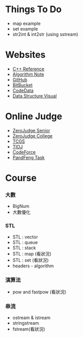 Things  To  Do
==============
- map example
- set example
- str2int & int2str (using sstream)

Websites
========
- [C++ Reference](http://www.cplusplus.com/reference/)
- [Algorithm Note](http://www.csie.ntnu.edu.tw/~u91029/)
- [GitHub](https://github.com/)
- [BitBucket](https://bitbucket.org/)
- [CodeData](http://www.codedata.com.tw/)
- [Data Structure Visual](http://www.cs.usfca.edu/~galles/visualization/Algorithms.html)

Online Judge
============
- [ZeroJudge Senior](http://zerojudge.tw/)
- [ZeroJudge College](http://judge.nccucs.org/Problems)
- [TCGS](http://www.tcgs.tc.edu.tw:1218/)
- [TIOJ](http://tioj.ck.tp.edu.tw/problems)
- [CodeForce](http://codeforces.com/)
- [PandFeng Task](https://github.com/pangfengliu/programmingtasks/issues)

Course
======

### 大數

- BigNum
- 大數優化

### STL

- STL : vector
- STL : queue
- STL : stack
- STL : map (看狀況)
- STL : set (看狀況)
- headers - algorithm

### 演算法

- pow and fastpow (看狀況)

### 串流

- ostream & istream
- stringstream
- fstream(看狀況)
